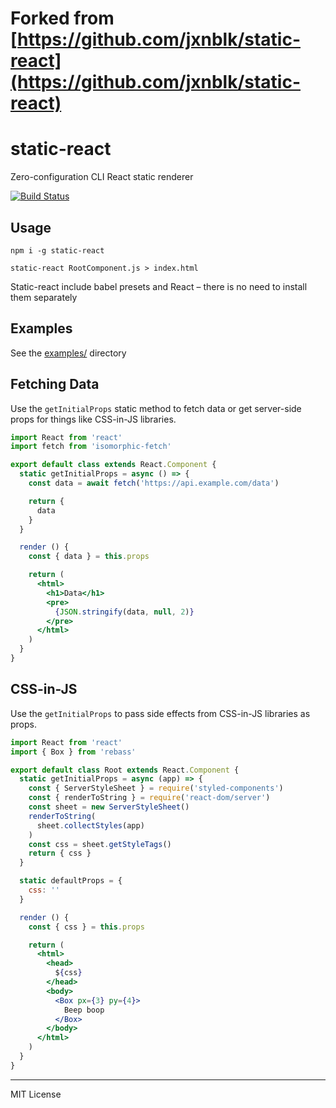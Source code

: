 
# Forked from [https://github.com/jxnblk/static-react](https://github.com/jxnblk/static-react)

# static-react

Zero-configuration CLI React static renderer

[![Build Status][badge]](https://travis-ci.org/jxnblk/static-react)

[badge]: https://img.shields.io/travis/jxnblk/static-react.svg?style=flat-square


## Usage

```
npm i -g static-react
```

```
static-react RootComponent.js > index.html
```

Static-react include babel presets and React – there is no need to install them separately

## Examples

See the [examples/](examples) directory

## Fetching Data

Use the `getInitialProps` static method to fetch data or get server-side props for things like CSS-in-JS libraries.

```jsx
import React from 'react'
import fetch from 'isomorphic-fetch'

export default class extends React.Component {
  static getInitialProps = async () => {
    const data = await fetch('https://api.example.com/data')

    return {
      data
    }
  }

  render () {
    const { data } = this.props

    return (
      <html>
        <h1>Data</h1>
        <pre>
          {JSON.stringify(data, null, 2)}
        </pre>
      </html>
    )
  }
}
```

## CSS-in-JS

Use the `getInitialProps` to pass side effects from CSS-in-JS libraries as props.

```jsx
import React from 'react'
import { Box } from 'rebass'

export default class Root extends React.Component {
  static getInitialProps = async (app) => {
    const { ServerStyleSheet } = require('styled-components')
    const { renderToString } = require('react-dom/server')
    const sheet = new ServerStyleSheet()
    renderToString(
      sheet.collectStyles(app)
    )
    const css = sheet.getStyleTags()
    return { css }
  }

  static defaultProps = {
    css: ''
  }

  render () {
    const { css } = this.props

    return (
      <html>
        <head>
          ${css}
        </head>
        <body>
          <Box px={3} py={4}>
            Beep boop
          </Box>
        </body>
      </html>
    )
  }
}
```

---

MIT License
